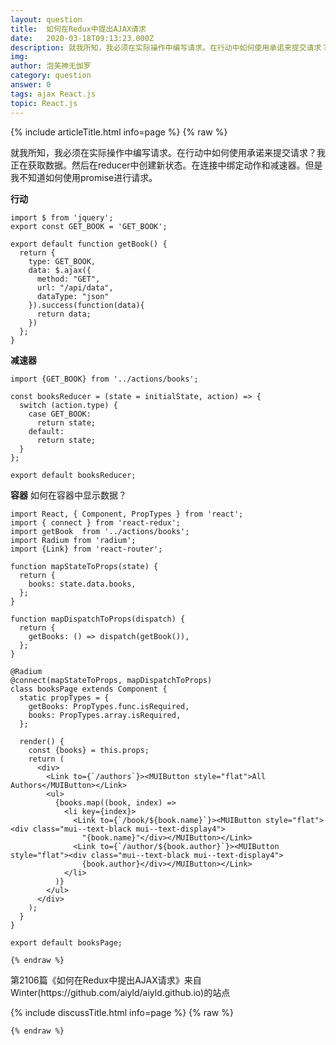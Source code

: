 ```yaml
---
layout: question
title:  如何在Redux中提出AJAX请求
date:   2020-03-18T09:13:23.000Z
description: 就我所知，我必须在实际操作中编写请求。在行动中如何使用承诺来提交请求？我正在获取数据。然后在reducer中创建新状态。在连接中绑定动作和减速器。但是我不...
img: 
author: 泡芙神无伽罗
category: question
answer: 0
tags: ajax React.js
topic: React.js
---
```

<div class="article-root">
  <div class="article">
    {% include articleTitle.html info=page %}
    {% raw %}
    <div class="article-content"><p><font style="vertical-align: inherit;"><font style="vertical-align: inherit;">就我所知，我必须在实际操作中编写请求。</font><font style="vertical-align: inherit;">在行动中如何使用承诺来提交请求？</font><font style="vertical-align: inherit;">我正在获取数据。</font><font style="vertical-align: inherit;">然后在reducer中创建新状态。</font><font style="vertical-align: inherit;">在连接中绑定动作和减速器。</font><font style="vertical-align: inherit;">但是我不知道如何使用promise进行请求。</font></font></p>

<p><strong><font style="vertical-align: inherit;"><font style="vertical-align: inherit;">行动</font></font></strong> </p>

<pre><code>import $ from 'jquery';<font></font>
export const GET_BOOK = 'GET_BOOK';<font></font>
<font></font>
export default function getBook() {<font></font>
  return {<font></font>
    type: GET_BOOK,<font></font>
    data: $.ajax({<font></font>
      method: "GET",<font></font>
      url: "/api/data",<font></font>
      dataType: "json"<font></font>
    }).success(function(data){<font></font>
      return data;<font></font>
    })<font></font>
  };<font></font>
}<font></font>
</code></pre>

<p><strong><font style="vertical-align: inherit;"><font style="vertical-align: inherit;">减速器</font></font></strong></p>

<pre><code>import {GET_BOOK} from '../actions/books';<font></font>
<font></font>
const booksReducer = (state = initialState, action) =&gt; {<font></font>
  switch (action.type) {<font></font>
    case GET_BOOK:<font></font>
      return state;<font></font>
    default:<font></font>
      return state;<font></font>
  }<font></font>
};<font></font>
<font></font>
export default booksReducer;<font></font>
</code></pre>

<p><strong><font style="vertical-align: inherit;"><font style="vertical-align: inherit;">容器</font></font></strong><font style="vertical-align: inherit;"><font style="vertical-align: inherit;"> 
如何在容器中显示数据？</font></font></p>

<pre><code>import React, { Component, PropTypes } from 'react';<font></font>
import { connect } from 'react-redux';<font></font>
import getBook  from '../actions/books';<font></font>
import Radium from 'radium';<font></font>
import {Link} from 'react-router';<font></font>
<font></font>
function mapStateToProps(state) {<font></font>
  return {<font></font>
    books: state.data.books,<font></font>
  };<font></font>
}<font></font>
<font></font>
function mapDispatchToProps(dispatch) {<font></font>
  return {<font></font>
    getBooks: () =&gt; dispatch(getBook()),<font></font>
  };<font></font>
}<font></font>
<font></font>
@Radium<font></font>
@connect(mapStateToProps, mapDispatchToProps)<font></font>
class booksPage extends Component {<font></font>
  static propTypes = {<font></font>
    getBooks: PropTypes.func.isRequired,<font></font>
    books: PropTypes.array.isRequired,<font></font>
  };<font></font>
<font></font>
  render() {<font></font>
    const {books} = this.props;<font></font>
    return (<font></font>
      &lt;div&gt;<font></font>
        &lt;Link to={`/authors`}&gt;&lt;MUIButton style="flat"&gt;All Authors&lt;/MUIButton&gt;&lt;/Link&gt;<font></font>
        &lt;ul&gt;<font></font>
          {books.map((book, index) =&gt;<font></font>
            &lt;li key={index}&gt;<font></font>
              &lt;Link to={`/book/${book.name}`}&gt;&lt;MUIButton style="flat"&gt;&lt;div class="mui--text-black mui--text-display4"&gt;<font></font>
                "{book.name}"&lt;/div&gt;&lt;/MUIButton&gt;&lt;/Link&gt;<font></font>
              &lt;Link to={`/author/${book.author}`}&gt;&lt;MUIButton style="flat"&gt;&lt;div class="mui--text-black mui--text-display4"&gt;<font></font>
                {book.author}&lt;/div&gt;&lt;/MUIButton&gt;&lt;/Link&gt;<font></font>
            &lt;/li&gt;<font></font>
          )}<font></font>
        &lt;/ul&gt;<font></font>
      &lt;/div&gt;<font></font>
    );<font></font>
  }<font></font>
}<font></font>
<font></font>
export default booksPage;<font></font>
</code></pre></div>
    {% endraw %}
  </div>
  <p class="winter_mark">第2106篇《如何在Redux中提出AJAX请求》来自Winter(https://github.com/aiyld/aiyld.github.io)的站点</p>
  <div class="discuss-wrapper">
    {% include discussTitle.html info=page %}
    {% raw %}
    
    {% endraw %}
  </div>
<div>
